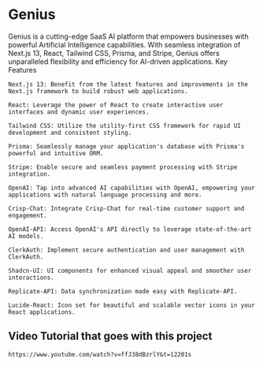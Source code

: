 # Genius 


Genius is a cutting-edge SaaS AI platform that empowers businesses with powerful Artificial Intelligence capabilities. With seamless integration of Next.js 13, React, Tailwind CSS, Prisma, and Stripe, Genius offers unparalleled flexibility and efficiency for AI-driven applications.
Key Features

    Next.js 13: Benefit from the latest features and improvements in the Next.js framework to build robust web applications.

    React: Leverage the power of React to create interactive user interfaces and dynamic user experiences.

    Tailwind CSS: Utilize the utility-first CSS framework for rapid UI development and consistent styling.

    Prisma: Seamlessly manage your application's database with Prisma's powerful and intuitive ORM.

    Stripe: Enable secure and seamless payment processing with Stripe integration.

    OpenAI: Tap into advanced AI capabilities with OpenAI, empowering your applications with natural language processing and more.

    Crisp-Chat: Integrate Crisp-Chat for real-time customer support and engagement.

    OpenAI-API: Access OpenAI's API directly to leverage state-of-the-art AI models.

    ClerkAuth: Implement secure authentication and user management with ClerkAuth.

    Shadcn-UI: UI components for enhanced visual appeal and smoother user interactions.

    Replicate-API: Data synchronization made easy with Replicate-API.

    Lucide-React: Icon set for beautiful and scalable vector icons in your React applications.

## Video Tutorial that goes with this project 
    https://www.youtube.com/watch?v=ffJ38dBzrlY&t=12201s